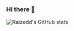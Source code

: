 ### Hi there 👋
![Raizedd's GitHub stats](https://github-readme-stats.vercel.app/api?username=Raizedd&show_icons=true&theme=radical)
